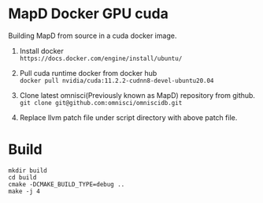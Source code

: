 # MapD Docker GPU cuda
Building MapD from source in a cuda docker image.

1. Install docker  
   ```https://docs.docker.com/engine/install/ubuntu/```

2. Pull cuda runtime docker from docker hub  
   ```docker pull nvidia/cuda:11.2.2-cudnn8-devel-ubuntu20.04```

3. Clone latest omnisci(Previously known as MapD) repository from github.  
   ```git clone git@github.com:omnisci/omniscidb.git```

4. Replace llvm patch file under script directory with above patch file.  

# Build
```
mkdir build  
cd build  
cmake -DCMAKE_BUILD_TYPE=debug ..  
make -j 4  
```

